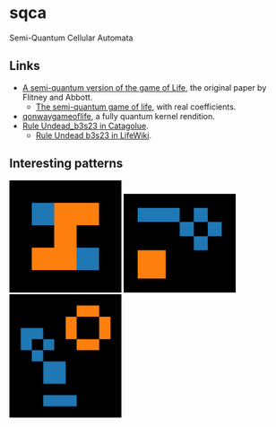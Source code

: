 # sqca
Semi-Quantum Cellular Automata

## Links
- [A semi-quantum version of the game of Life](https://arxiv.org/pdf/quant-ph/0208149.pdf), the original paper by Flitney and Abbott.
  - [The semi-quantum game of life](https://arxiv.org/pdf/1902.07835.pdf), with real coefficients.
- [qonwaygameoflife](https://github.com/qonwaygameoflife/qonwaygameoflife), a fully quantum kernel rendition.
- [Rule Undead_b3s23 in Catagolue](https://catagolue.hatsya.com/census/xundead_b3s23).
  - [Rule Undead b3s23 in LifeWiki](https://www.conwaylife.com/wiki/Rule:Undead_b3s23).

## Interesting patterns
<p float="left">
  <img src="/patterns/xp2/xp2_104_471.png" alt="xp2_104_471" width="200"/>
  <img src="/patterns/xp3/xp3_111252_oo.png" alt="xp3_111252_oo" width="200"/>
  <img src="/patterns/xp7/xp7_ck8zwbb8_y06996.png" alt="xp7_ck8zwbb8_y06996" width="200"/>
</p>
